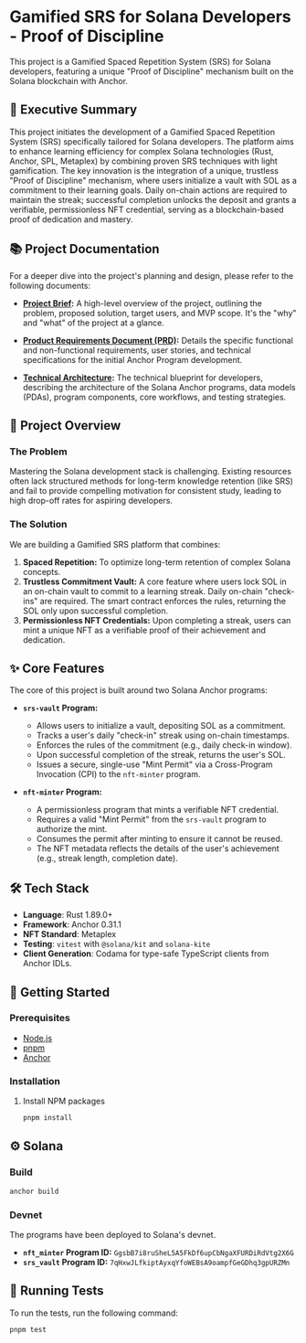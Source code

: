 # Gamified SRS for Solana Developers - Proof of Discipline

This project is a Gamified Spaced Repetition System (SRS) for Solana developers,
featuring a unique "Proof of Discipline" mechanism built on the Solana
blockchain with Anchor.

## 📜 Executive Summary

This project initiates the development of a Gamified Spaced Repetition System
(SRS) specifically tailored for Solana developers. The platform aims to enhance
learning efficiency for complex Solana technologies (Rust, Anchor, SPL,
Metaplex) by combining proven SRS techniques with light gamification. The key
innovation is the integration of a unique, trustless "Proof of Discipline"
mechanism, where users initialize a vault with SOL as a commitment to their
learning goals. Daily on-chain actions are required to maintain the streak;
successful completion unlocks the deposit and grants a verifiable,
permissionless NFT credential, serving as a blockchain-based proof of dedication
and mastery.

## 📚 Project Documentation

For a deeper dive into the project's planning and design, please refer to the
following documents:

- **[Project Brief](./docs/brief.md):** A high-level overview of the project,
  outlining the problem, proposed solution, target users, and MVP scope. It's
  the "why" and "what" of the project at a glance.

- **[Product Requirements Document (PRD)](./docs/prd.md):** Details the specific
  functional and non-functional requirements, user stories, and technical
  specifications for the initial Anchor Program development.

- **[Technical Architecture](./docs/architecture.md):** The technical blueprint
  for developers, describing the architecture of the Solana Anchor programs,
  data models (PDAs), program components, core workflows, and testing
  strategies.

## 🎯 Project Overview

### The Problem

Mastering the Solana development stack is challenging. Existing resources often
lack structured methods for long-term knowledge retention (like SRS) and fail to
provide compelling motivation for consistent study, leading to high drop-off
rates for aspiring developers.

### The Solution

We are building a Gamified SRS platform that combines:

1. **Spaced Repetition:** To optimize long-term retention of complex Solana
   concepts.
2. **Trustless Commitment Vault:** A core feature where users lock SOL in an
   on-chain vault to commit to a learning streak. Daily on-chain "check-ins" are
   required. The smart contract enforces the rules, returning the SOL only upon
   successful completion.
3. **Permissionless NFT Credentials:** Upon completing a streak, users can mint
   a unique NFT as a verifiable proof of their achievement and dedication.

## ✨ Core Features

The core of this project is built around two Solana Anchor programs:

- **`srs-vault` Program:**
  - Allows users to initialize a vault, depositing SOL as a commitment.
  - Tracks a user's daily "check-in" streak using on-chain timestamps.
  - Enforces the rules of the commitment (e.g., daily check-in window).
  - Upon successful completion of the streak, returns the user's SOL.
  - Issues a secure, single-use "Mint Permit" via a Cross-Program Invocation
    (CPI) to the `nft-minter` program.

- **`nft-minter` Program:**
  - A permissionless program that mints a verifiable NFT credential.
  - Requires a valid "Mint Permit" from the `srs-vault` program to authorize the
    mint.
  - Consumes the permit after minting to ensure it cannot be reused.
  - The NFT metadata reflects the details of the user's achievement (e.g.,
    streak length, completion date).

## 🛠️ Tech Stack

- **Language**: Rust 1.89.0+
- **Framework**: Anchor 0.31.1
- **NFT Standard**: Metaplex
- **Testing**: `vitest` with `@solana/kit` and `solana-kite`
- **Client Generation**: Codama for type-safe TypeScript clients from Anchor
  IDLs.

## 🚀 Getting Started

### Prerequisites

- [Node.js](https://nodejs.org/en/)
- [pnpm](https://pnpm.io/)
- [Anchor](https://www.anchor-lang.com/)

### Installation

1. Install NPM packages

   ```sh
   pnpm install
   ```

## ⚙️ Solana

### Build

```sh
anchor build
```

### Devnet

The programs have been deployed to Solana's devnet.

- **`nft_minter` Program ID:** `GgsbB7i8ruSheL5A5FkDf6upCbNgaXFURDiRdVtg2X6G`
- **`srs_vault` Program ID:** `7qHxwJLfkiptAyxqYfoWEBsA9oampfGeGDhq3gpURZMn`

## 🧪 Running Tests

To run the tests, run the following command:

```sh
pnpm test
```
